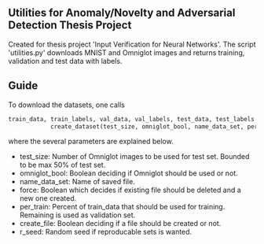 ## Utilities for Anomaly/Novelty and Adversarial Detection Thesis Project
Created for thesis project 'Input Verification for Neural Networks'. The script 'utilities.py' downloads MNIST and Omniglot images and returns training, validation and test data with labels. 

## Guide
To download the datasets, one calls

```python
train_data, train_labels, val_data, val_labels, test_data, test_labels = \
            create_dataset(test_size, omniglot_bool, name_data_set, per_train, create_file, r_seed)
```

where the several parameters are explained below.

* test_size: 		Number of Omniglot images to be used for test set. Bounded to be max 50% of test set.
* omniglot_bool: 	Boolean deciding if Omniglot should be used or not.
* name_data_set: 	Name of saved file.
* force: 			Boolean which decides if existing file should be deleted and a new one created.
* per_train: 		Percent of train_data that should be used for training. Remaining is used as validation set.
* create_file: 		Boolean deciding if a file should be created or not.
* r_seed: 			Random seed if reproducable sets is wanted.
